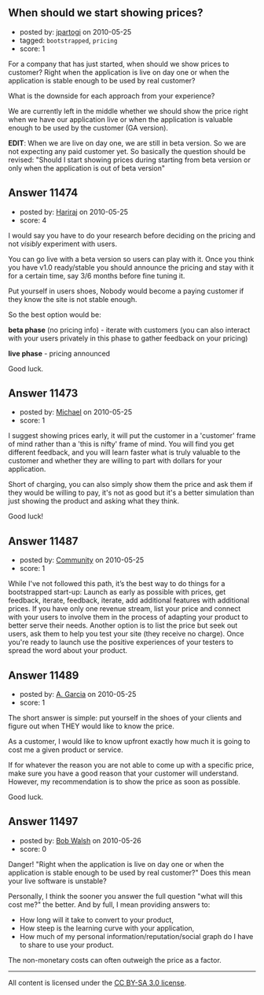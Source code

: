 ## When should we start showing prices?

- posted by: [jpartogi](https://stackexchange.com/users/-1/911-jpartogi) on 2010-05-25
- tagged: `bootstrapped`, `pricing`
- score: 1

For a company that has just started, when should we show prices to customer? Right when the application is live on day one or when the application is stable enough to be used by real customer? 

What is the downside for each approach from your experience?

We are currently left in the middle whether we should show the price right when we have our application live or when the application is valuable enough to be used by the customer (GA version).

**EDIT**:
When we are live on day one, we are still in beta version. So we are not expecting any paid customer yet. So basically the question should be revised: "Should I start showing prices during starting from beta version or only when the application is out of beta version"


## Answer 11474

- posted by: [Hariraj](https://stackexchange.com/users/-1/3018-hariraj) on 2010-05-25
- score: 4

I would say you have to do your research before deciding on the pricing and not *visibly* experiment with users. 

You can go live with a beta version so users can play with it. Once you think you have v1.0 ready/stable you should announce the pricing and stay with it for a certain time, say 3/6 months before fine tuning it.

Put yourself in users shoes, Nobody would become a paying customer if they know the site is not stable enough.

So the best option would be: 

**beta phase** (no pricing info) - iterate with customers (you can also interact with your users privately in this phase to gather feedback on your pricing)

**live phase** - pricing announced

Good luck.


## Answer 11473

- posted by: [Michael](https://stackexchange.com/users/-1/329-michael) on 2010-05-25
- score: 1

I suggest showing prices early, it will put the customer in a 'customer' frame of mind rather than a 'this is nifty' frame of mind. You will find you get different feedback, and you will learn faster what is truly valuable to the customer and whether they are willing to part with dollars for your application.

Short of charging, you can also simply show them the price and ask them if they would be willing to pay, it's not as good but it's a better simulation than just showing the product and asking what they think.

Good luck!


## Answer 11487

- posted by: [Community](https://stackexchange.com/users/-1/-1-community) on 2010-05-25
- score: 1

While I've not followed this path, it’s the best way to do things for a bootstrapped start-up: Launch as early as possible with prices, get feedback, iterate, feedback, iterate, add additional features with additional prices. If you have only one revenue stream, list your price and connect with your users to involve them in the process of adapting your product to better serve their needs. Another option is to list the price but seek out users, ask them to help you test your site (they receive no charge). Once you're ready to launch use the positive experiences of your testers to spread the word about your product.


## Answer 11489

- posted by: [A. Garcia](https://stackexchange.com/users/-1/1659-a-garcia) on 2010-05-25
- score: 1

The short answer is simple: put yourself in the shoes of your clients and figure out when THEY would like to know the price. 

As a customer, I would like to know upfront exactly how much it is going to cost me a given product or service. 

If for whatever the reason you are not able to come up with a specific price, make sure you have a good reason that your customer will understand. However, my recommendation is to show the price as soon as possible.

Good luck.


## Answer 11497

- posted by: [Bob Walsh](https://stackexchange.com/users/-1/346-bob-walsh) on 2010-05-26
- score: 0

Danger! "Right when the application is live on day one or when the application is stable enough to be used by real customer?" Does this mean your live software is unstable?

Personally, I think the sooner you answer the full question "what will this cost me?" the better. And by full, I mean providing answers to:

 - How long will it take to convert to your product,
 - How steep is the learning curve with your application, 
 - How much of my personal information/reputation/social graph do I have to share to use your product.

The non-monetary costs can often outweigh the price as a factor.



---

All content is licensed under the [CC BY-SA 3.0 license](https://creativecommons.org/licenses/by-sa/3.0/).
